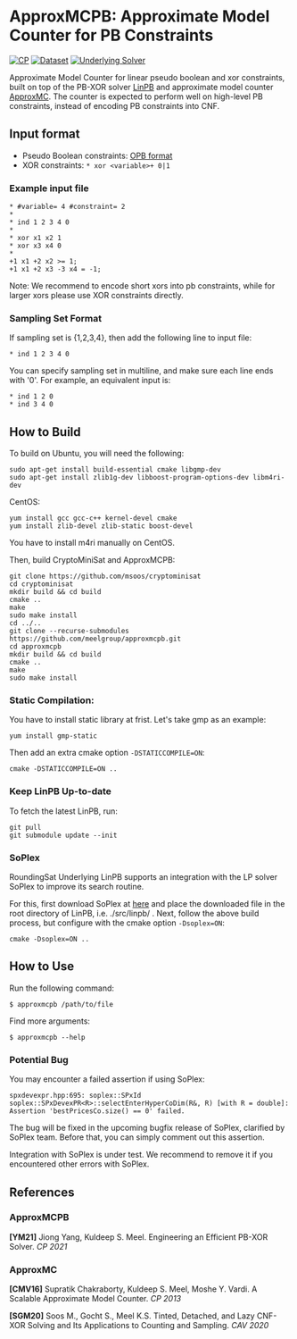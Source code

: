 # ApproxMCPB: Approximate Model Counter for PB Constraints

[![CP](https://img.shields.io/badge/CP-2021-blue.svg)](https://drops.dagstuhl.de/opus/volltexte/2021/15349/)
[![Dataset](https://img.shields.io/badge/paper-Dataset-yellow.svg)](https://doi.org/10.5281/zenodo.5526835)
[![Underlying Solver](https://img.shields.io/badge/solver-LinPB-red.svg)](https://github.com/meelgroup/linpb)

Approximate Model Counter for linear pseudo boolean and xor constraints, built on top of the PB-XOR solver [LinPB](https://github.com/meelgroup/linpb) and approximate model counter [ApproxMC](https://github.com/meelgroup/approxmc). 
The counter is expected to perform well on high-level PB constraints, instead of encoding PB constraints into CNF.

## Input format
   - Pseudo Boolean constraints: [OPB format](InputFormats.md)
   - XOR constraints: `* xor <variable>+ 0|1`
   
### Example input file

```
* #variable= 4 #constraint= 2
*
* ind 1 2 3 4 0
*
* xor x1 x2 1
* xor x3 x4 0
* 
+1 x1 +2 x2 >= 1;
+1 x1 +2 x3 -3 x4 = -1;
```

Note: We recommend to encode short xors into pb constraints, while for larger xors please use XOR constraints directly.

### Sampling Set Format
If sampling set is {1,2,3,4}, then add the following line to input file:
```
* ind 1 2 3 4 0
```
You can specify sampling set in multiline, and make sure each line ends with '0'. For example, an equivalent input is:
```
* ind 1 2 0
* ind 3 4 0
```

## How to Build
To build on Ubuntu, you will need the following:
```
sudo apt-get install build-essential cmake libgmp-dev
sudo apt-get install zlib1g-dev libboost-program-options-dev libm4ri-dev
```

CentOS:
```
yum install gcc gcc-c++ kernel-devel cmake
yum install zlib-devel zlib-static boost-devel
```
You have to install m4ri manually on CentOS.

Then, build CryptoMiniSat and ApproxMCPB:
```
git clone https://github.com/msoos/cryptominisat
cd cryptominisat
mkdir build && cd build
cmake ..
make
sudo make install
cd ../..
git clone --recurse-submodules https://github.com/meelgroup/approxmcpb.git
cd approxmcpb
mkdir build && cd build
cmake ..
make
sudo make install
```

### Static Compilation: 
You have to install static library at frist. Let's take gmp as an example:
```
yum install gmp-static
```
Then add an extra cmake option `-DSTATICCOMPILE=ON`:
```
cmake -DSTATICCOMPILE=ON ..
```

### Keep LinPB Up-to-date
To fetch the latest LinPB, run:
```
git pull
git submodule update --init
```

### SoPlex

RoundingSat Underlying LinPB supports an integration with the LP solver SoPlex to improve its search routine.

For this, first download SoPlex at [here](https://soplex.zib.de/download.php?fname=soplex-5.0.1.tgz) and place the downloaded file in the root directory of LinPB, i.e. ./src/linpb/ .
Next, follow the above build process, but configure with the cmake option `-Dsoplex=ON`:

```
cmake -Dsoplex=ON ..
```

## How to Use
Run the following command:
```
$ approxmcpb /path/to/file
```
Find more arguments: 
```
$ approxmcpb --help
```

### Potential Bug

You may encounter a failed assertion if using SoPlex:

`spxdevexpr.hpp:695: soplex::SPxId soplex::SPxDevexPR<R>::selectEnterHyperCoDim(R&, R) [with R = double]: 
Assertion 'bestPricesCo.size() == 0' failed.`

The bug will be fixed in the upcoming bugfix release of SoPlex, clarified by SoPlex team. Before that, you can simply comment out this assertion.

Integration with SoPlex is under test. We recommend to remove it if you encountered other errors with SoPlex.

## References

### ApproxMCPB

**[YM21]** Jiong Yang, Kuldeep S. Meel. Engineering an Efficient PB-XOR Solver. *CP 2021*

### ApproxMC

**[CMV16]** Supratik Chakraborty, Kuldeep S. Meel, Moshe Y. Vardi. A Scalable Approximate Model Counter. *CP 2013*

**[SGM20]** Soos M., Gocht S., Meel K.S. Tinted, Detached, and Lazy CNF-XOR Solving and Its Applications to Counting and Sampling. *CAV 2020*
